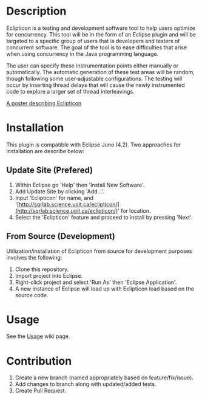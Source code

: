 # Description
Eclipticon is a testing and development software tool to help users optimize for concurrency. This tool will be in the form of an Eclipse plugin and will be targeted to a specific group of users that is developers and testers of concurrent software. The goal of the tool is to ease difficulties that arise when using concurrency in the Java programming language.

The user can specify these instrumentation points either manually or automatically. The automatic generation of these test areas will be random, though following some user‐adjustable configurations. The testing will occur by inserting thread delays that will cause the newly instrumented code to explore a larger set of thread interleavings.

[A poster describing Eclipticon](https://github.com/downloads/sqrlab/eclipticon/eclipticon_poster.pdf)

# Installation
This plugin is compatible with Eclipse Juno (4.2). Two approaches for installation are describe below:

## Update Site (Prefered)
1. Within Eclipse go 'Help' then 'Install New Software'.
2. Add Update Site by clicking 'Add...'.
3. Input 'Eclipticon' for name, and '[http://sqrlab.science.uoit.ca/eclipticon/](http://sqrlab.science.uoit.ca/eclipticon/)' for location.
4. Select the 'Eclipticon' feature and proceed to install by pressing 'Next'.

## From Source (Development)
Utilization/installation of Eclipticon from source for development purposes involves the following:

1. Clone this repository.
2. Import project into Eclipse.
3. Right-click project and select 'Run As' then 'Eclipse Application'.
4. A new instance of Eclipse will load up with Eclipticon load based on the source code.

# Usage
See the [Usage](https://github.com/sqrlab/eclipticon/wiki/Usage) wiki page.

# Contribution
1. Create a new branch (named appropriately based on feature/fix/issue).
2. Add changes to branch along with updated/added tests.
3. Create Pull Request.

